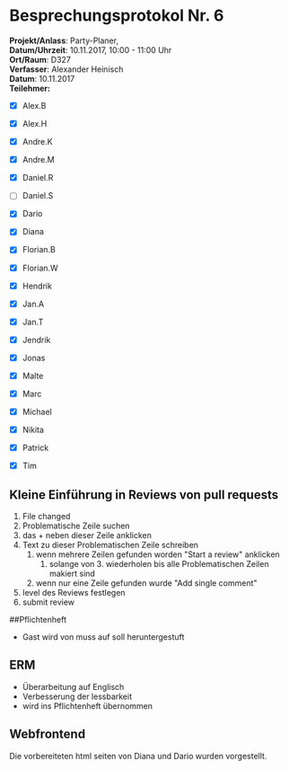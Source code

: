 # Besprechungsprotokol Nr. 6

**Projekt/Anlass**: Party-Planer,  
**Datum/Uhrzeit**: 10.11.2017, 10:00 - 11:00 Uhr  
**Ort/Raum**: D327  
**Verfasser**: Alexander Heinisch  
**Datum**: 10.11.2017  
**Teilehmer:**

- [x] Alex.B
- [x] Alex.H
- [x] Andre.K
- [x] Andre.M
- [x] Daniel.R
- [ ] Daniel.S
- [x] Dario
- [x] Diana
- [x] Florian.B
- [x] Florian.W
- [x] Hendrik
- [x] Jan.A
- [x] Jan.T
- [x] Jendrik
- [x] Jonas
- [x] Malte
- [x] Marc
- [x] Michael
- [x] Nikita
- [x] Patrick
- [x] Tim


## Kleine Einführung in Reviews von pull requests

1. File changed
2. Problematische Zeile suchen
3. das + neben dieser Zeile anklicken
4. Text zu dieser Problematischen Zeile schreiben
   1. wenn mehrere Zeilen gefunden worden "Start a review" anklicken 
      1. solange von 3. wiederholen bis alle Problematischen Zeilen makiert sind
   2. wenn nur eine Zeile gefunden wurde "Add single comment"
5. level des Reviews festlegen
6. submit review

##Pflichtenheft

- Gast wird von muss auf soll heruntergestuft

## ERM

- Überarbeitung auf Englisch
- Verbesserung der lessbarkeit
- wird ins Pflichtenheft übernommen

## Webfrontend

Die vorbereiteten html seiten von Diana und Dario wurden vorgestellt.

